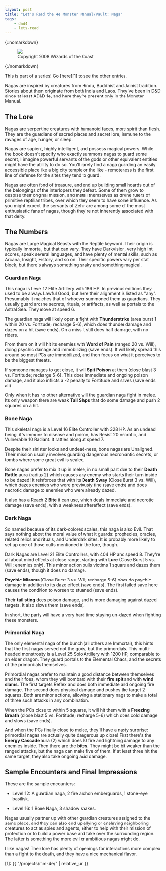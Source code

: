 ```yaml
---
layout: post
title: "Let's Read the 4e Monster Manual/Vault: Naga"
tags:
    - dnd4
    - lets-read
---
```


{::nomarkdown}
<figure>
  <img src="{{ "/assets/wir-mm-4e-naga.png" | absolute_url }}"/>
  <figcaption>
    Copyright 2008 Wizards of the Coast
  </figcaption>
</figure>
{:/nomarkdown}

This is part of a series! Go [here][1] to see the other entries.

Nagas are inspired by creatures from Hindu, Buddhist and Jainist
tradition. Stories about them originate from both India and Laos. They've been
in D&D since at least AD&D 1e, and here they're present only in the Monster
Manual.

## The Lore

Nagas are serpentine creatures with humanoid faces, more spirit than flesh. They
are the guardians of sacred places and secret lore, immune to the ravages of
age, hunger, or sleep.

Nagas are sapient, highly intelligent, and possess magical powers. While the
book doesn't specify who exactly summons nagas to guard some secret, I imagine
powerful servants of the gods or other equivalent entities might have the
ability to do so. You'll rarely find a naga guarding an easily accessible place
like a big city temple or the like - remoteness is the first line of defense for
the sites they tend to guard.

Nagas are often fond of treasure, and end up building small hoards out of the
belongings of the interlopers they defeat. Some of them grow to despise their
original mission, and install themselves as divine rulers of primitive reptilian
tribes, over which they seem to have some influence. As you might expect, the
servants of Zehir are among some of the most enthusiastic fans of nagas, though
they're not inherently associated with that deity.

## The Numbers

Nagas are Large Magical Beasts with the Reptile keyword. Their origin is
typically Immortal, but that can vary. They have Darkvision, very high Int
scores, speak several languages, and have plenty of mental skills, such as
Arcana, Insight, History, and so on. Their specific powers vary per stat block,
but there's always something snaky and something magical.

### Guardian Naga

This naga is Level 12 Elite Artillery with 186 HP. In previous editions they
used to be always Lawful Good, but here their alignment is listed as
"any". Presumably it matches that of whoever summoned them as guardians. They
usually guard arcane secrets, rituals, or artifacts, as well as portals to the
Astral Sea. They move at speed 6.

The guardian naga will likely open a fight with **Thunderstrike** (area burst 1
within 20 vs. Fortitude; recharge 5-6), which does thunder damage and dazes on a
hit (save ends). On a miss it still does half damage, with no riders.

From them on it will hit its enemies with **Word of Pain** (ranged 20 vs. Will),
doing psychic damage and immobilizing (save ends). It will likely spread this
around so most PCs are immobilized, and then focus on what it perceives to be
the biggest threats.

If someone manages to get close, it will **Spit Poison** at them (close blast 3
vs. Fortitude; recharge 5-6). This does immediate and ongoing poison damage, and
it also inflicts a -2 penalty to Fortitude and saves (save ends all).

Only when it has no other alternative will the guardian naga fight in melee. Its
only weapon there are weak **Tail Slaps** that do some damage and push 2 squares
on a hit.

### Bone Naga

This skeletal naga is a Level 16 Elite Controller with 328 HP. As an undead
being, it's immune to disease and poison, has Resist 20 necrotic, and Vulnerable
10 Radiant. It rattles along at speed 7.

Despite their sinister looks and undead-ness, bone nagas are Unaligned. Their
mission usually involves guarding dangerous necromantic secrets, or tombs where
some great evil is sealed.

Bone nagas prefer to mix it up in melee, in no small part due to their **Death
Rattle** aura (radius 2) which causes any enemy who starts their turn inside to
be dazed! It reinforces that with its **Death Sway** (Close Burst 3 vs. Will),
which dazes enemies who were previously fine (save ends) and does necrotic
damage to enemies who were already dazed.

It also has a Reach 2 **Bite** it can use, which deals immediate and necrotic
damage (save ends), with a weakness aftereffect (save ends).

### Dark Naga

So named because of its dark-colored scales, this naga is also Evil. That says
nothing about the moral value of what it guards: prophecies, oracles, related
relics and rituals, and Underdark sites. It is probably more likely to set up
one of those cults mentioned in the lore, though.

Dark Nagas are Level 21 Elite Controllers, with 404 HP and speed 8. They're all
about mind effects at close range, starting with **Lure** (Close Burst 5
vs. Will; enemies only). This minor action pulls victims 1 square and dazes them
(save ends), though it does no damage.

**Psychic Miasma** (Close Burst 3 vs. Will; recharge 5-6) _does_ do psychic
damage in addition to its daze effect (save ends). The first failed save here
causes the condition to worsen to stunned (save ends).

Their **tail sting** does poison damage, and is more damaging against dazed
targets. It also slows them (save ends).

In short, the party will have a very hard time staying un-dazed when fighting
these monsters.

### Primordial Naga

The only elemental naga of the bunch (all others are Immortal), this hints that
the first nagas served not the gods, but the primordials. This multi-headed
monstrosity is a Level 25 Solo Artillery with 1200 HP, comparable to an elder
dragon. They guard portals to the Elemental Chaos, and the secrets of the
primordials themselves.

Primordial nagas prefer to maintain a good distance between themselves and their
foes, whom they will bombard with their **fire spit** and with **wind
slams**. The first targets Reflex and does both immediate and ongoing fire
damage. The second does physical damage and pushes the target 2 squares. Both
are minor actions, allowing a stationary naga to make a total of three such
attacks in any combination.

When the PCs close to within 5 squares, it will hit them with a **Freezing
Breath** (close blast 5 vs. Fortitude; recharge 5-6) which does cold damage and
slows (save ends).

And when the PCs finally close to melee, they'll have a nasty surprise:
primordial nagas are actually quite dangerous up close! First there's the
**Energy Cascade** aura (2) which does 10 fire and lightning damage to any
enemies inside. Then there are the **bites**. They might be bit weaker than the
ranged attacks, but the naga can make five of them. If at least three hit the
same target, they also take ongoing acid damage.

## Sample Encounters and Final Impressions

These are the sample encounters:

- Level 12: A guardian naga, 2 fire archon emberguards, 1 stone-eye basilisk.

- Level 16: 1 Bone Naga, 3 shadow snakes.

Nagas usually partner up with other guardian creatures assigned to the same
place, and they can also end up allying or enslaving neighboring creatures to
act as spies and agents, either to help with their mission of protection or to
build a power base and take over the surrounding region. The latter is something
the more evil or ambitious nagas might do.

I like nagas! Their lore has plenty of openings for interactions more complex
than a fight to the death, and they have a nice mechanical flavor.

[1]: {{ "/projects/mm-4e/" | relative_url }}
